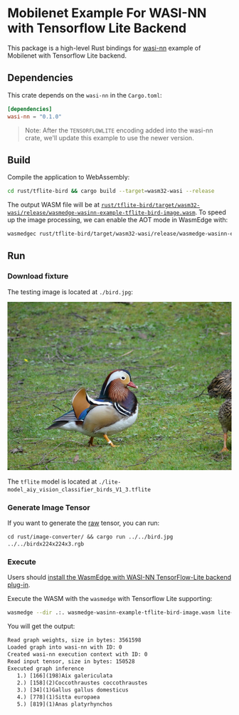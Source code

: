 # Mobilenet Example For WASI-NN with Tensorflow Lite Backend

This package is a high-level Rust bindings for [wasi-nn] example of Mobilenet with Tensorflow Lite backend.

[wasi-nn]: https://github.com/WebAssembly/wasi-nn

## Dependencies

This crate depends on the `wasi-nn` in the `Cargo.toml`:

```toml
[dependencies]
wasi-nn = "0.1.0"
```

> Note: After the `TENSORFLOWLITE` encoding added into the wasi-nn crate, we'll update this example to use the newer version.

## Build

Compile the application to WebAssembly:

```bash
cd rust/tflite-bird && cargo build --target=wasm32-wasi --release
```

The output WASM file will be at [`rust/tflite-bird/target/wasm32-wasi/release/wasmedge-wasinn-example-tflite-bird-image.wasm`](wasmedge-wasinn-example-tflite-bird-image.wasm).
To speed up the image processing, we can enable the AOT mode in WasmEdge with:

```bash
wasmedgec rust/tflite-bird/target/wasm32-wasi/release/wasmedge-wasinn-example-tflite-bird-image.wasm wasmedge-wasinn-example-tflite-bird-image.wasm
```

## Run

### Download fixture

The testing image is located at `./bird.jpg`:

![Aix galericulata](bird.jpg)

The `tflite` model is located at `./lite-model_aiy_vision_classifier_birds_V1_3.tflite`

### Generate Image Tensor

If you want to generate the [raw](birdx224x224x3.rgb) tensor, you can run:

```shell
cd rust/image-converter/ && cargo run ../../bird.jpg ../../birdx224x224x3.rgb
```

### Execute

Users should [install the WasmEdge with WASI-NN TensorFlow-Lite backend plug-in](https://wasmedge.org/book/en/write_wasm/rust/wasinn.html#get-wasmedge-with-wasi-nn-plug-in-tensorflow-lite-backend).

Execute the WASM with the `wasmedge` with Tensorflow Lite supporting:

```bash
wasmedge --dir .:. wasmedge-wasinn-example-tflite-bird-image.wasm lite-model_aiy_vision_classifier_birds_V1_3.tflite bird.jpg
```

You will get the output:

```console
Read graph weights, size in bytes: 3561598
Loaded graph into wasi-nn with ID: 0
Created wasi-nn execution context with ID: 0
Read input tensor, size in bytes: 150528
Executed graph inference
   1.) [166](198)Aix galericulata
   2.) [158](2)Coccothraustes coccothraustes
   3.) [34](1)Gallus gallus domesticus
   4.) [778](1)Sitta europaea
   5.) [819](1)Anas platyrhynchos
```
